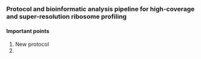 ### Protocol and bioinformatic analysis pipeline for high-coverage and super-resolution ribosome profiling  

#### Important points
1. New protocol  
2.   


